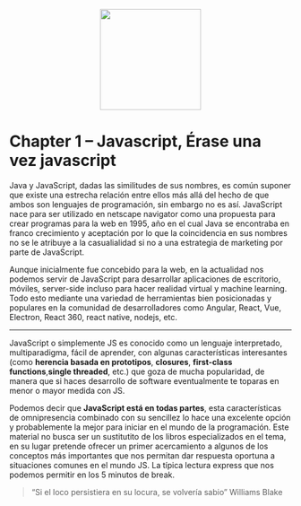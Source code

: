 
<p align="center">
  <img width="180" height="180" src="https://drive.google.com/file/d/1lGP85CbSLx6g8IHVBV4o5zdEefceBsiy/view?usp=sharing">
</p>

# **Chapter 1** – Javascript, Érase una vez javascript

Java y JavaScript, dadas las similitudes de sus nombres, es común suponer que existe una estrecha relación entre ellos más allá del hecho de que ambos son lenguajes de programación, sin embargo no es así. JavaScript nace para ser utilizado en netscape navigator como una propuesta para crear programas para la web en 1995, año en el cual Java se encontraba en franco crecimiento y aceptación por lo que la coincidencia en sus nombres no se le atribuye a la casualialidad si no a una estrategia de marketing por parte de JavaScript.

Aunque inicialmente fue concebido para la web, en la actualidad nos podemos servir de JavaScript para desarrollar aplicaciones de escritorio, móviles, server-side incluso para hacer realidad virtual y machine learning. Todo esto mediante una variedad de herramientas bien posicionadas y populares en la comunidad de desarrolladores como Angular, React, Vue, Electron, React 360, react native, nodejs, etc.

---
JavaScript o simplemente JS es conocido como un lenguaje interpretado, multiparadigma, fácil de aprender, con algunas características interesantes (como **herencia basada en prototipos**, **closures**, **first-class functions**,**single threaded**, etc.) que goza de mucha popularidad, de manera que si haces desarrollo de software eventualmente te toparas en menor o mayor medida con JS.

Podemos decir que **JavaScript está en todas partes**, esta características de omnipresencia combinado con su sencillez lo hace una excelente opción y probablemente la mejor para iniciar en el mundo de la programación. Este material no busca ser un sustitutito de los libros especializados en el tema, en su lugar pretende ofrecer un primer acercamiento a algunos de los conceptos más importantes que nos permitan dar respuesta oportuna a situaciones comunes en el mundo JS. La típica lectura express que nos podemos permitir en los 5 minutos de break.

> “Si el loco persistiera en su locura, se volvería sabio” Williams Blake

